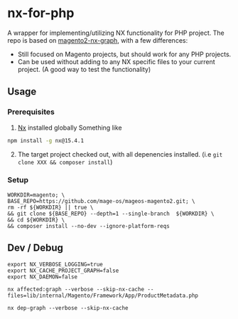 # nx-for-php
A wrapper for implementing/utilizing NX functionality for PHP project.
The repo is based on [magento2-nx-graph](https://github.com/damienwebdev/magento2-nx-graph), with a few differences:
- Still focused on Magento projects, but should work for any PHP projects.
- Can be used without adding to any NX specific files to your current project. (A good way to test the functionality)

## Usage

### Prerequisites 
1. [Nx](https://nx.dev/) installed globally
  Something like
  ```bash
  npm install -g nx@15.4.1
  ```
2. The target project checked out, with all depenencies installed. (i.e `git clone XXX && composer install`)


### Setup
```
WORKDIR=magento; \
BASE_REPO=https://github.com/mage-os/mageos-magento2.git; \
rm -rf ${WORKDIR} || true \
&& git clone ${BASE_REPO} --depth=1 --single-branch  ${WORKDIR} \
&& cd ${WORKDIR} \
&& composer install --no-dev --ignore-platform-reqs
```

## Dev / Debug
```
export NX_VERBOSE_LOGGING=true
export NX_CACHE_PROJECT_GRAPH=false
export NX_DAEMON=false

nx affected:graph --verbose --skip-nx-cache --files=lib/internal/Magento/Framework/App/ProductMetadata.php

nx dep-graph --verbose --skip-nx-cache
```